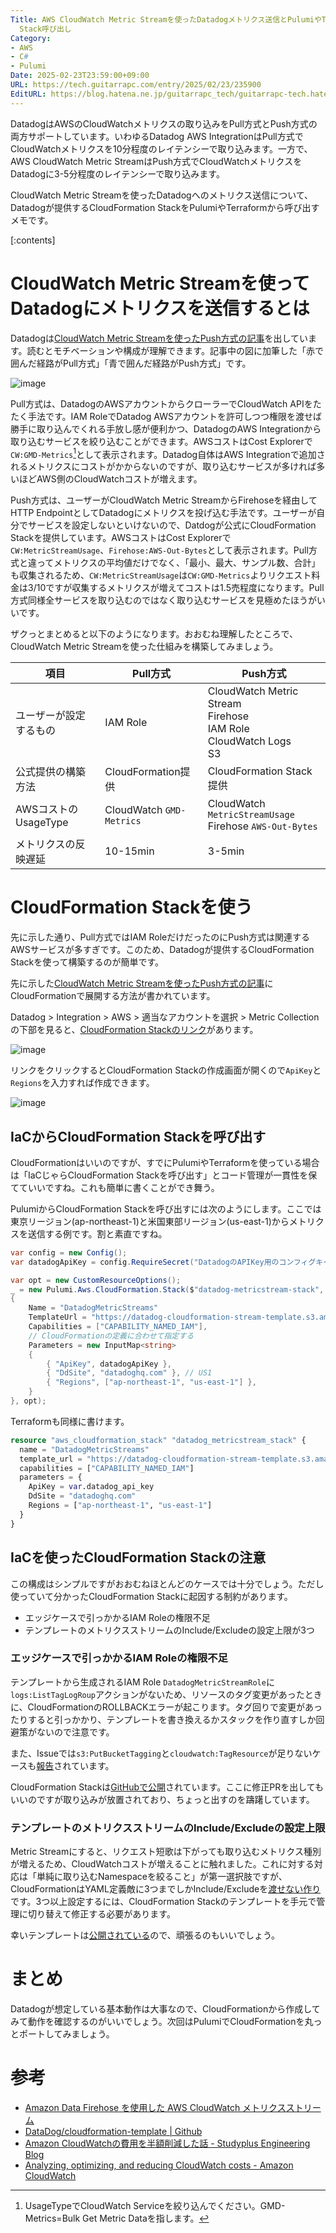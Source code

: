 ```yaml
---
Title: AWS CloudWatch Metric Streamを使ったDatadogメトリクス送信とPulumiやTerraformからのCloudFormation
  Stack呼び出し
Category:
- AWS
- C#
- Pulumi
Date: 2025-02-23T23:59:00+09:00
URL: https://tech.guitarrapc.com/entry/2025/02/23/235900
EditURL: https://blog.hatena.ne.jp/guitarrapc_tech/guitarrapc-tech.hatenablog.com/atom/entry/6802418398331919687
---
```


DatadogはAWSのCloudWatchメトリクスの取り込みをPull方式とPush方式の両方サポートしています。いわゆるDatadog AWS IntegrationはPull方式でCloudWatchメトリクスを10分程度のレイテンシーで取り込みます。一方で、AWS CloudWatch Metric StreamはPush方式でCloudWatchメトリクスをDatadogに3-5分程度のレイテンシーで取り込みます。

CloudWatch Metric Streamを使ったDatadogへのメトリクス送信について、Datadogが提供するCloudFormation StackをPulumiやTerraformから呼び出すメモです。

[:contents]

# CloudWatch Metric Streamを使ってDatadogにメトリクスを送信するとは

Datadogは[CloudWatch Metric Streamを使ったPush方式の記事](https://docs.datadoghq.com/ja/integrations/guide/aws-cloudwatch-metric-streams-with-kinesis-data-firehose/?tab=cloudformation)を出しています。読むとモチベーションや構成が理解できます。記事中の図に加筆した「赤で囲んだ経路がPull方式」「青で囲んだ経路がPush方式」です。

![image](https://github.com/user-attachments/assets/ce3688ad-5fbd-4956-ad99-9d2dd0ae91fb)

Pull方式は、DatadogのAWSアカウントからクローラーでCloudWatch APIをたたく手法です。IAM RoleでDatadog AWSアカウントを許可しつつ権限を渡せば勝手に取り込んでくれる手放し感が便利かつ、DatadogのAWS Integrationから取り込むサービスを絞り込むことができます。AWSコストはCost Explorerで`CW:GMD-Metrics`[^1]として表示されます。Datadog自体はAWS Integrationで追加されるメトリクスにコストがかからないのですが、取り込むサービスが多ければ多いほどAWS側のCloudWatchコストが増えます。

Push方式は、ユーザーがCloudWatch Metric StreamからFirehoseを経由してHTTP EndpointとしてDatadogにメトリクスを投げ込む手法です。ユーザーが自分でサービスを設定しないといけないので、Datdogが公式にCloudFormation Stackを提供しています。AWSコストはCost Explorerで`CW:MetricStreamUsage`、`Firehose:AWS-Out-Bytes`として表示されます。Pull方式と違ってメトリクスの平均値だけでなく、「最小、最大、サンプル数、合計」も収集されるため、`CW:MetricStreamUsage`は`CW:GMD-Metrics`よりリクエスト料金は3/10ですが収集するメトリクスが増えてコストは1.5売程度になります。Pull方式同様全サービスを取り込むのではなく取り込むサービスを見極めたほうがいいです。

ザクっとまとめると以下のようになります。おおむね理解したところで、CloudWatch Metric Streamを使った仕組みを構築してみましょう。

| 項目 | Pull方式 | Push方式 |
| --- | --- | --- |
| ユーザーが設定するもの | IAM Role | CloudWatch Metric Stream<br/>Firehose<br/>IAM Role<br/>CloudWatch Logs<br/>S3 |
| 公式提供の構築方法 | CloudFormation提供 | CloudFormation Stack提供 |
| AWSコストのUsageType | CloudWatch `GMD-Metrics` | CloudWatch `MetricStreamUsage`<br/> Firehose `AWS-Out-Bytes` |
| メトリクスの反映遅延 | 10-15min | 3-5min |

# CloudFormation Stackを使う

先に示した通り、Pull方式ではIAM RoleだけだったのにPush方式は関連するAWSサービスが多すぎです。このため、Datadogが提供するCloudFormation Stackを使って構築するのが簡単です。

先に示した[CloudWatch Metric Streamを使ったPush方式の記事](https://docs.datadoghq.com/ja/integrations/guide/aws-cloudwatch-metric-streams-with-kinesis-data-firehose/?tab=cloudformation)にCloudFormationで展開する方法が書かれています。

Datadog > Integration > AWS > 適当なアカウントを選択 > Metric Collectionの下部を見ると、[CloudFormation Stackのリンク](https://console.aws.amazon.com/cloudformation/home?region=us-east-1#/stacks/quickcreate?stackName=DatadogMetricStreams&templateURL=https://datadog-cloudformation-stream-template.s3.amazonaws.com/aws/streams_main.yaml&param_DdSite=datadoghq.com)があります。

![image](https://github.com/user-attachments/assets/7a257e30-2fdd-423a-9f1f-f853df0c8bde)

リンクをクリックするとCloudFormation Stackの作成画面が開くので`ApiKey`と`Regions`を入力すれば作成できます。

![image](https://github.com/user-attachments/assets/fed2c033-6a5b-46df-ac34-0362d46ddbab)

## IaCからCloudFormation Stackを呼び出す

CloudFormationはいいのですが、すでにPulumiやTerraformを使っている場合は「IaCじゃらCloudFormation Stackを呼び出す」とコード管理が一貫性を保てていいですね。これも簡単に書くことができ舞う。

PulumiからCloudFormation Stackを呼び出すには次のようにします。ここでは東京リージョン(ap-northeast-1)と米国東部リージョン(us-east-1)からメトリクスを送信する例です。割と素直ですね。

```cs
var config = new Config();
var datadogApiKey = config.RequireSecret("DatadogのAPIKey用のコンフィグキー");

var opt = new CustomResourceOptions();
_ = new Pulumi.Aws.CloudFormation.Stack($"datadog-metricstream-stack", new()
{
    Name = "DatadogMetricStreams"
    TemplateUrl = "https://datadog-cloudformation-stream-template.s3.amazonaws.com/aws/streams_main.yaml",
    Capabilities = ["CAPABILITY_NAMED_IAM"],
    // CloudFormationの定義に合わせて指定する
    Parameters = new InputMap<string>
    {
        { "ApiKey", datadogApiKey },
        { "DdSite", "datadoghq.com" }, // US1
        { "Regions", ["ap-northeast-1", "us-east-1"] },
    }
}, opt);
```

Terraformも同様に書けます。

```terraform
resource "aws_cloudformation_stack" "datadog_metricstream_stack" {
  name = "DatadogMetricStreams"
  template_url = "https://datadog-cloudformation-stream-template.s3.amazonaws.com/aws/streams_main.yaml"
  capabilities = ["CAPABILITY_NAMED_IAM"]
  parameters = {
    ApiKey = var.datadog_api_key
    DdSite = "datadoghq.com"
    Regions = ["ap-northeast-1", "us-east-1"]
  }
}
```

## IaCを使ったCloudFormation Stackの注意

この構成はシンプルですがおおむねほとんどのケースでは十分でしょう。ただし使っていて分かったCloudFormation Stackに起因する制約があります。

* エッジケースで引っかかるIAM Roleの権限不足
* テンプレートのメトリクスストリームのInclude/Excludeの設定上限が3つ

### エッジケースで引っかかるIAM Roleの権限不足

テンプレートから生成されるIAM Role `DatadogMetricStreamRole`に`logs:ListTagLogRoup`アクションがないため、リソースのタグ変更があったときに、CloudFormationのROLLBACKエラーが起こります。タグ回りで変更があったりすると引っかかり、テンプレートを書き換えるかスタックを作り直すしか回避策がないので注意です。

また、Issueでは`s3:PutBucketTagging`と`cloudwatch:TagResource`が足りないケースも[報告](https://github.com/DataDog/cloudformation-template/issues/125)されています。

CloudFormation Stackは[GitHubで公開](https://github.com/DataDog/cloudformation-template)されています。ここに修正PRを出してもいいのですが取り込みが放置されており、ちょっと出すのを躊躇しています。

### テンプレートのメトリクスストリームのInclude/Excludeの設定上限

Metric Streamにすると、リクエスト短歌は下がっても取り込むメトリクス種別が増えるため、CloudWatchコストが増えることに触れました。これに対する対応は「単純に取り込むNamespaceを絞ること」が第一選択肢ですが、CloudFormationはYAML定義敵に3つまでしかInclude/Excludeを[渡せない作り](https://github.com/DataDog/cloudformation-template/blob/302ec20f596e988c7a2091f95a9c505a1663b8db/aws_streams/streams_single_region.yaml#L174-L203)です。3つ以上設定するには、CloudFormation Stackのテンプレートを手元で管理に切り替えて修正する必要があります。

幸いテンプレートは[公開されている](https://github.com/DataDog/cloudformation-template/tree/master/aws_streams)ので、頑張るのもいいでしょう。

# まとめ

Datadogが想定している基本動作は大事なので、CloudFormationから作成してみて動作を確認するのがいいでしょう。次回はPulumiでCloudFormationを丸っとポートしてみましょう。

# 参考

* [Amazon Data Firehose を使用した AWS CloudWatch メトリクスストリーム](https://docs.datadoghq.com/ja/integrations/guide/aws-cloudwatch-metric-streams-with-kinesis-data-firehose/?tab=cloudformation)
* [DataDog/cloudformation-template | Github](https://github.com/DataDog/cloudformation-template)
* [Amazon CloudWatchの費用を半額削減した話 - Studyplus Engineering Blog](https://tech.studyplus.co.jp/entry/2023/10/16/100000)
* [Analyzing, optimizing, and reducing CloudWatch costs - Amazon CloudWatch](https://docs.aws.amazon.com/AmazonCloudWatch/latest/monitoring/cloudwatch_billing.html)

[^1]: UsageTypeでCloudWatch Serviceを絞り込んでください。GMD-Metrics=Bulk Get Metric Dataを指します。
